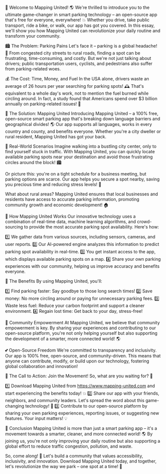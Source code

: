 🎉 Welcome to Mapping United! 🌎 We're thrilled to introduce you to the ultimate game-changer in smart parking technology – an open-source app that's free for everyone, everywhere! 💥 Whether you drive, take public transport, ride a bike, or walk, our app has got you covered. In this essay, we'll show you how Mapping United can revolutionize your daily routine and transform your community.

🏙️ The Problem: Parking Pains
Let's face it – parking is a global headache! 🤯 From congested city streets to rural roads, finding a spot can be frustrating, time-consuming, and costly. But we're not just talking about drivers; public transportation users, cyclists, and pedestrians also suffer from parking-related woes.

💰 The Cost: Time, Money, and Fuel
In the USA alone, drivers waste an average of 26 hours per year searching for parking spots! 🕰️ That's equivalent to a whole day's work, not to mention the fuel burned while circling around. In fact, a study found that Americans spend over $3 billion annually on parking-related issues! 💸

🌟 The Solution: Mapping United
Introducing Mapping United – a 100% free, open-source smart parking app that's breaking down language barriers and geographical divides! 🌎 Our app supports all languages, works in every country and county, and benefits everyone. Whether you're a city dweller or rural resident, Mapping United has got your back.

📍 Real-World Scenarios
Imagine walking into a bustling city center, only to find yourself stuck in traffic. With Mapping United, you can quickly locate available parking spots near your destination and avoid those frustrating circles around the block! 🏙️

Or picture this: you're on a tight schedule for a business meeting, but parking options are scarce. Our app helps you secure a spot nearby, saving you precious time and reducing stress levels! 💼

What about rural areas? Mapping United ensures that local businesses and residents have access to accurate parking information, promoting community growth and economic development! 🏠

💪 How Mapping United Works
Our innovative technology uses a combination of real-time data, machine learning algorithms, and crowd-sourcing to provide the most accurate parking spot availability. Here's how:

1️⃣ We gather data from various sources, including sensors, cameras, and user reports.
2️⃣ Our AI-powered engine analyzes this information to predict parking spot availability in real-time.
3️⃣ You get instant access to the app, which displays available parking spots on a map.
4️⃣ Share your own parking experiences with our community, helping us improve accuracy and benefits everyone.

🌈 The Benefits
By using Mapping United, you'll:

1️⃣ Find parking faster: Say goodbye to those long search times!
2️⃣ Save money: No more circling around or paying for unnecessary parking fees.
3️⃣ Waste less fuel: Reduce your carbon footprint and support a cleaner environment.
4️⃣ Regain lost time: Get back to your day, stress-free!

🌟 Community Empowerment
At Mapping United, we believe that community empowerment is key. By sharing your experiences and contributing to our open-source platform, you're not only helping yourself but also supporting the development of a smarter, more connected world! 🌎

💕 Open-Source Freedom
We're committed to transparency and inclusivity. Our app is 100% free, open-source, and community-driven. This means that anyone can contribute, modify, or build upon our technology, fostering global collaboration and innovation!

📲 The Call to Action: Join the Movement!
So, what are you waiting for? 🤔

1️⃣ Download Mapping United from https://www.mapping-united.com and start experiencing the benefits today! 💥
2️⃣ Share our app with your friends, neighbors, and community leaders. Let's spread the word about this game-changing technology! 📢
3️⃣ Contribute to our open-source platform by sharing your own parking experiences, reporting issues, or suggesting new features. Your input matters! 💡

🌟 Conclusion
Mapping United is more than just a smart parking app – it's a movement towards a smarter, cleaner, and more connected world! 🌎 By joining us, you're not only improving your daily routine but also supporting a global effort to reduce traffic congestion, pollution, and waste.

So, come along! 💪 Let's build a community that values accessibility, inclusivity, and innovation. Download Mapping United today, and together, let's revolutionize the way we park – one spot at a time! 🚀